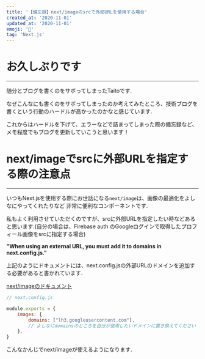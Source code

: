 ```yaml
---
title: '【備忘録】next/imageのsrcで外部URLを使用する場合'
created_at: '2020-11-01'
updated_at: '2020-11-01'
emoji: '📝'
tag: 'Next.js'
---
```



# お久しぶりです
***
随分とブログを書くのをサボってしまったTaitoです.

なぜこんなにも書くのをサボってしまったのか考えてみたところ、技術ブログを書くという行動のハードルが高かったのかなと感じています.

これからはハードルを下げて、エラーなどで詰まってしまった際の備忘録など、メモ程度でもブログを更新していこうと思います！

# next/imageでsrcに外部URLを指定する際の注意点
***
いつもNext.jsを使用する際にお世話になる`next/image`は、画像の最適化をよしなにやってくれたりなど
非常に便利なコンポーネントです.

私もよく利用させていただくのですが、srcに外部URLを指定したい時などあると思います.(自分の場合は、Firebase auth のGoogleログインで取得したプロフィール画像をsrcに指定する場合)

**"When using an external URL, you must add it to domains in next.config.js."**

上記のようにドキュメントには、next.config.jsの外部URLのドメインを追加する必要があると書かれています.

[next/imageのドキュメント](https://nextjs.org/docs/api-reference/next/image#:~:text=When%20using%20an%20external%20URL%2C%20you%20must%20add%20it%20to%20domains%20in%20next.config.js.)

```js
// next.config.js

module.exports = {
    images: {
        domains: ["lh3.googleusercontent.com"],
        // よしなにdomainsのところを自分が使用したいドメインに置き換えてください
    },
}
```

こんなかんじでnext/imageが使えるようになります.